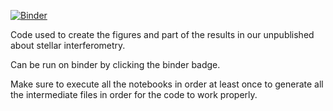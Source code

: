 [![Binder](https://mybinder.org/badge_logo.svg)](https://mybinder.org/v2/gh/ivianrr/interferometry-paper/master?labpath=01-tabla.ipynb)

Code used to create the figures and part of the results in our unpublished about stellar interferometry.

Can be run on binder by clicking the binder badge.

Make sure to execute all the notebooks in order at least once to generate all the intermediate files in order for the code to work properly.